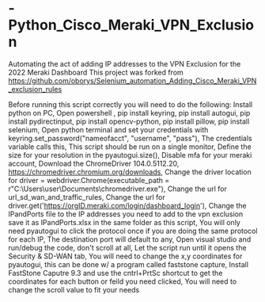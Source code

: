 # -Python_Cisco_Meraki_VPN_Exclusion
Automating the act of adding IP addresses to the VPN Exclusion for the 2022 Meraki Dashboard
This project was forked from https://github.com/oborys/Selenium_automation_Adding_Cisco_Meraki_VPN_exclusion_rules

Before running this script correctly you will need to do the following:
Install python on PC,
Open powershell ,
pip install keyring,
pip install autogui,
pip install pydirectinput,
pip install opencv-python,
pip install pillow,
pip install selenium,
Open python terminal and set your credentials with keyring.set_password("nameofacct", "username", "pass"),
The credentials variable calls this,
This script should be run on a single monitor,
Define the size for your resolution in the pyautogui.size(),
Disable mfa for your meraki account,
Download the ChromeDriver 104.0.5112.20, https://chromedriver.chromium.org/downloads,
Change the driver location for driver = webdriver.Chrome(executable_path = r"C:\Users\user\Documents\chromedriver.exe"),
Change the url for url_sd_wan_and_traffic_rules,
Change the url for driver.get('https://orgID.meraki.com/login/dashboard_login'),
Change the IPandPorts file to the IP addresses you need to add to the vpn exclusion save it as IPandPorts.xlsx in the same folder as this script,
You will only need pyautogui to click the protocol once if you are doing the same protocol for each IP,
The destination port will default to any,
Open visual studio and run/debug the code, don't scroll at all,
Let the script run until it opens the Security & SD-WAN tab,
You will need to change the x,y coordinates for pyautogui, this can be done w/ a program called faststone capture,
Install FastStone Caputre 9.3 and use the cntrl+PrtSc shortcut to get the coordinates for each button or feild you need clicked,
You will need to change the scroll value to fit your needs

